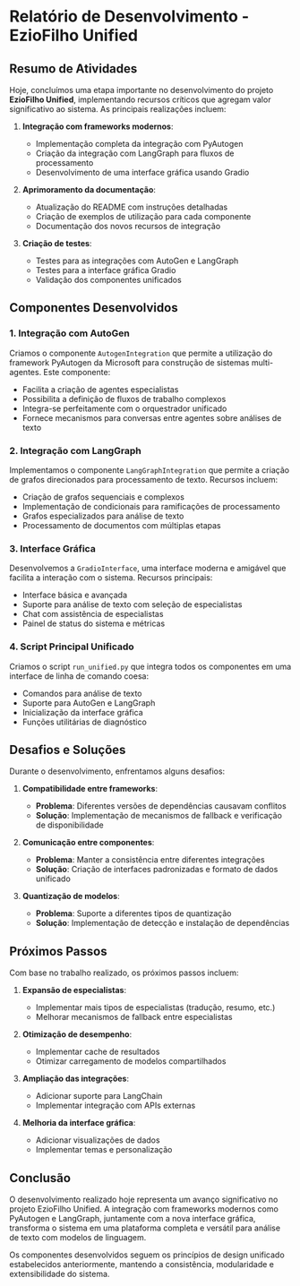 # Relatório de Desenvolvimento - EzioFilho Unified

## Resumo de Atividades

Hoje, concluímos uma etapa importante no desenvolvimento do projeto **EzioFilho Unified**, implementando recursos críticos que agregam valor significativo ao sistema. As principais realizações incluem:

1. **Integração com frameworks modernos**:
   - Implementação completa da integração com PyAutogen 
   - Criação da integração com LangGraph para fluxos de processamento
   - Desenvolvimento de uma interface gráfica usando Gradio

2. **Aprimoramento da documentação**:
   - Atualização do README com instruções detalhadas
   - Criação de exemplos de utilização para cada componente
   - Documentação dos novos recursos de integração

3. **Criação de testes**:
   - Testes para as integrações com AutoGen e LangGraph
   - Testes para a interface gráfica Gradio
   - Validação dos componentes unificados

## Componentes Desenvolvidos

### 1. Integração com AutoGen

Criamos o componente `AutogenIntegration` que permite a utilização do framework PyAutogen da Microsoft para construção de sistemas multi-agentes. Este componente:

- Facilita a criação de agentes especialistas
- Possibilita a definição de fluxos de trabalho complexos
- Integra-se perfeitamente com o orquestrador unificado
- Fornece mecanismos para conversas entre agentes sobre análises de texto

### 2. Integração com LangGraph

Implementamos o componente `LangGraphIntegration` que permite a criação de grafos direcionados para processamento de texto. Recursos incluem:

- Criação de grafos sequenciais e complexos
- Implementação de condicionais para ramificações de processamento
- Grafos especializados para análise de texto
- Processamento de documentos com múltiplas etapas

### 3. Interface Gráfica

Desenvolvemos a `GradioInterface`, uma interface moderna e amigável que facilita a interação com o sistema. Recursos principais:

- Interface básica e avançada
- Suporte para análise de texto com seleção de especialistas
- Chat com assistência de especialistas
- Painel de status do sistema e métricas

### 4. Script Principal Unificado

Criamos o script `run_unified.py` que integra todos os componentes em uma interface de linha de comando coesa:

- Comandos para análise de texto
- Suporte para AutoGen e LangGraph
- Inicialização da interface gráfica
- Funções utilitárias de diagnóstico

## Desafios e Soluções

Durante o desenvolvimento, enfrentamos alguns desafios:

1. **Compatibilidade entre frameworks**:
   - **Problema**: Diferentes versões de dependências causavam conflitos
   - **Solução**: Implementação de mecanismos de fallback e verificação de disponibilidade

2. **Comunicação entre componentes**:
   - **Problema**: Manter a consistência entre diferentes integrações
   - **Solução**: Criação de interfaces padronizadas e formato de dados unificado

3. **Quantização de modelos**:
   - **Problema**: Suporte a diferentes tipos de quantização
   - **Solução**: Implementação de detecção e instalação de dependências

## Próximos Passos

Com base no trabalho realizado, os próximos passos incluem:

1. **Expansão de especialistas**:
   - Implementar mais tipos de especialistas (tradução, resumo, etc.)
   - Melhorar mecanismos de fallback entre especialistas

2. **Otimização de desempenho**:
   - Implementar cache de resultados
   - Otimizar carregamento de modelos compartilhados

3. **Ampliação das integrações**:
   - Adicionar suporte para LangChain
   - Implementar integração com APIs externas

4. **Melhoria da interface gráfica**:
   - Adicionar visualizações de dados
   - Implementar temas e personalização

## Conclusão

O desenvolvimento realizado hoje representa um avanço significativo no projeto EzioFilho Unified. A integração com frameworks modernos como PyAutogen e LangGraph, juntamente com a nova interface gráfica, transforma o sistema em uma plataforma completa e versátil para análise de texto com modelos de linguagem.

Os componentes desenvolvidos seguem os princípios de design unificado estabelecidos anteriormente, mantendo a consistência, modularidade e extensibilidade do sistema.
